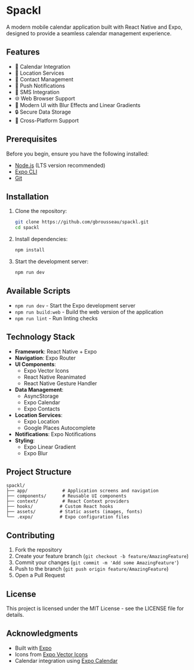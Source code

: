 # Spackl

A modern mobile calendar application built with React Native and Expo, designed to provide a seamless calendar management experience.

## Features

- 📅 Calendar Integration
- 📍 Location Services
- 📱 Contact Management
- 🔔 Push Notifications
- 📱 SMS Integration
- 🌐 Web Browser Support
- 🎨 Modern UI with Blur Effects and Linear Gradients
- 🔒 Secure Data Storage
- 📱 Cross-Platform Support

## Prerequisites

Before you begin, ensure you have the following installed:
- [Node.js](https://nodejs.org/) (LTS version recommended)
- [Expo CLI](https://docs.expo.dev/get-started/installation/)
- [Git](https://git-scm.com/)

## Installation

1. Clone the repository:
   ```bash
   git clone https://github.com/gbrousseau/spackl.git
   cd spackl
   ```

2. Install dependencies:
   ```bash
   npm install
   ```

3. Start the development server:
   ```bash
   npm run dev
   ```

## Available Scripts

- `npm run dev` - Start the Expo development server
- `npm run build:web` - Build the web version of the application
- `npm run lint` - Run linting checks

## Technology Stack

- **Framework**: React Native + Expo
- **Navigation**: Expo Router
- **UI Components**: 
  - Expo Vector Icons
  - React Native Reanimated
  - React Native Gesture Handler
- **Data Management**:
  - AsyncStorage
  - Expo Calendar
  - Expo Contacts
- **Location Services**:
  - Expo Location
  - Google Places Autocomplete
- **Notifications**: Expo Notifications
- **Styling**: 
  - Expo Linear Gradient
  - Expo Blur

## Project Structure

```
spackl/
├── app/             # Application screens and navigation
├── components/      # Reusable UI components
├── context/         # React Context providers
├── hooks/          # Custom React hooks
├── assets/         # Static assets (images, fonts)
└── .expo/          # Expo configuration files
```

## Contributing

1. Fork the repository
2. Create your feature branch (`git checkout -b feature/AmazingFeature`)
3. Commit your changes (`git commit -m 'Add some AmazingFeature'`)
4. Push to the branch (`git push origin feature/AmazingFeature`)
5. Open a Pull Request

## License

This project is licensed under the MIT License - see the LICENSE file for details.

## Acknowledgments

- Built with [Expo](https://expo.dev/)
- Icons from [Expo Vector Icons](https://icons.expo.fyi/)
- Calendar integration using [Expo Calendar](https://docs.expo.dev/versions/latest/sdk/calendar/)